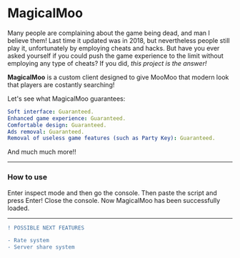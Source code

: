 # MagicalMoo

Many people are complaining about the game being dead, and man I believe them! Last time it updated was in 2018, but nevertheless people still play it, unfortunately by employing cheats and hacks.
But have you ever asked yourself if you could push the game experience to the limit without employing any type of cheats? If you did, *this project is the answer!*

**MagicalMoo** is a custom client designed to give MooMoo that modern look that players are costantly searching!

Let's see what MagicalMoo guarantees:

```yml
Soft interface: Guaranteed.
Enhanced game experience: Guaranteed.
Comfortable design: Guaranteed.
Ads removal: Guaranteed.
Removal of useless game features (such as Party Key): Guaranteed.
```

And much much more!!

------------------------

### How to use
Enter inspect mode and then go the console. Then paste the script and press Enter! Close the console. Now MagicalMoo has been successfully loaded.

------------------------

```diff
! POSSIBLE NEXT FEATURES

- Rate system
- Server share system
```

